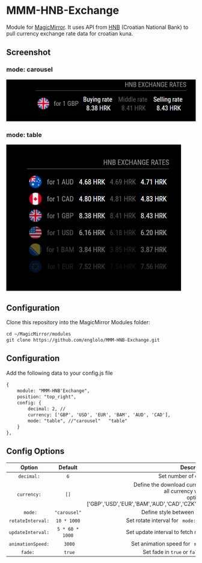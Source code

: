 # MMM-HNB-Exchange
Module for [MagicMirror](https://github.com/MichMich/MagicMirror).
It uses API from [HNB](http://api.hnb.hr/hr/web/api) (Croatian National Bank) to pull currency exchange rate data for croatian kuna.
## Screenshot 
### mode: carousel
![GitHub Logo](/images/Capture.PNG)
### mode: table
![GitHub Logo](/images/Capture2.PNG)
## Configuration
Clone this repository into the MagicMirror Modules folder:
```
cd ~/MagicMirror/modules
git clone https://github.com/englolo/MMM-HNB-Exchange.git
```
## Configuration
Add the following data to your config.js file
```
{
    module: "MMM-HNB'Exchange",
    position: "top_right",
    config: {
        decimal: 2, //
        currency: ['GBP', 'USD', 'EUR', 'BAM', 'AUD', 'CAD'],
        mode: "table", //"carousel"   "table"
    }
},          
```
## Config Options
| Option | Default | Description |
|:--:|:-:|:--:|
| ```decimal:```| ```6``` | Set number of decimal places  |
| ```currency:```| ```[]```| Define the download currency, if left out or empty <br />all currency will be taken.<br /> option: ['GBP','USD','EUR','BAM','AUD','CAD','CZK','DKK','HUF','JPY','NOK','SEK','CHF','PLN']|
| ``` mode:```| ```"carousel"```|Define style between ```"carousel"``` or ```"table"```  |
| ```rotateInterval: ```|```10 * 1000```|Set rotate interval for  ``` mode:"carousel"```, ```10 * 1000```- 10s|
| ```updateInterval: ```|```5 * 60 * 1000```|Set update interval to fetch new API, ```5 * 60 * 1000```-5hr |
| ```animationSpeed: ```|``` 3000```|Set animation speed for  ``` mode:"carousel"```, ```3000```- 3s|
| ```fade: ```|``` true```|Set fade in ```true``` or ```false``` for  ``` mode:"table"```|
